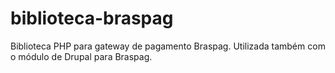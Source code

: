 biblioteca-braspag
==================

Biblioteca PHP para gateway de pagamento Braspag. Utilizada também com o módulo de Drupal para Braspag.
